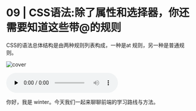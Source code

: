 # 09 | CSS语法:除了属性和选择器，你还需要知道这些带@的规则

CSS的语法总体结构是由两种规则列表构成，一种是at 规则，另一种是普通规则。

![cover](https://static001.geekbang.org/resource/image/9b/74/9b6e9e3ac4415ffc166a8ea277c58d74.jpg)

<audio id="audio" controls="" preload="none">
    <source id="mp3" src="/mp3/09.mp3">
</audio>

你好，我是 winter。今天我们一起来聊聊前端的学习路线与方法。